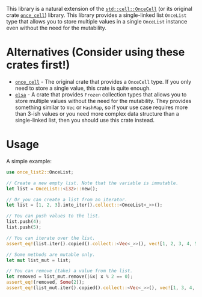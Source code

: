 
This library is a natural extension of the [`std::cell::OnceCell`](https://doc.rust-lang.org/std/cell/struct.OnceCell.html) (or its original crate [`once_cell`](https://crates.io/crates/once_cell)) library. This library provides a single-linked list `OnceList` type that allows you to store multiple values in a single `OnceList` instance even without the need for the mutability.

# Alternatives (Consider using these crates first!)

- [`once_cell`](https://crates.io/crates/once_cell) - The original crate that provides a `OnceCell` type. If you only need to store a single value, this crate is quite enough.
- [`elsa`](https://crates.io/crates/elsa) - A crate that provides `Frozen` collection types that allows you to store multiple values without the need for the mutability. They provides something similar to `Vec` or `HashMap`, so if your use case requires more than 3-ish values or you need more complex data structure than a single-linked list, then you should use this crate instead.

# Usage

A simple example:

```rust
use once_list2::OnceList;

// Create a new empty list. Note that the variable is immutable.
let list = OnceList::<i32>::new();

// Or you can create a list from an iterator.
let list = [1, 2, 3].into_iter().collect::<OnceList<_>>();

// You can push values to the list.
list.push(4);
list.push(5);

// You can iterate over the list.
assert_eq!(list.iter().copied().collect::<Vec<_>>(), vec![1, 2, 3, 4, 5]);

// Some methods are mutable only.
let mut list_mut = list;

// You can remove (take) a value from the list.
let removed = list_mut.remove(|&x| x % 2 == 0);
assert_eq!(removed, Some(2));
assert_eq!(list_mut.iter().copied().collect::<Vec<_>>(), vec![1, 3, 4, 5]);

```
